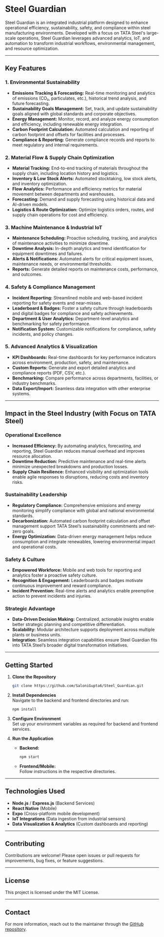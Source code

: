 # Steel Guardian

Steel Guardian is an integrated industrial platform designed to enhance operational efficiency, sustainability, safety, and compliance within steel manufacturing environments. Developed with a focus on TATA Steel's large-scale operations, Steel Guardian leverages advanced analytics, IoT, and automation to transform industrial workflows, environmental management, and resource optimization.

---

## Key Features

### 1. Environmental Sustainability
- **Emissions Tracking & Forecasting:** Real-time monitoring and analytics of emissions (CO₂, particulates, etc.), historical trend analysis, and future forecasting.
- **Sustainability Goals Management:** Set, track, and update sustainability goals aligned with global standards and corporate objectives.
- **Energy Management:** Monitor, record, and analyze energy consumption and efficiency, including renewable energy integration.
- **Carbon Footprint Calculation:** Automated calculation and reporting of carbon footprint and offsets for facilities and processes.
- **Compliance & Reporting:** Generate compliance records and reports to meet regulatory and internal requirements.

### 2. Material Flow & Supply Chain Optimization
- **Material Tracking:** End-to-end tracking of materials throughout the supply chain, including location history and logistics.
- **Inventory & Low Stock Alerts:** Automated stocktaking, low stock alerts, and inventory optimization.
- **Flow Analytics:** Performance and efficiency metrics for material movement between departments and warehouses.
- **Forecasting:** Demand and supply forecasting using historical data and AI-driven models.
- **Logistics & Route Optimization:** Optimize logistics orders, routes, and supply chain operations for cost and efficiency.

### 3. Machine Maintenance & Industrial IoT
- **Maintenance Scheduling:** Proactive scheduling, tracking, and analytics of maintenance activities to minimize downtime.
- **Downtime Analysis:** In-depth analytics and trend identification for equipment downtimes and failures.
- **Alerts & Notifications:** Automated alerts for critical equipment issues, maintenance needs, or environmental thresholds.
- **Reports:** Generate detailed reports on maintenance costs, performance, and outcomes.

### 4. Safety & Compliance Management
- **Incident Reporting:** Streamlined mobile and web-based incident reporting for safety events and near-misses.
- **Leaderboard & Badges:** Foster a safety culture through leaderboards and digital badges for compliance and safety achievements.
- **Department & User Analytics:** Department-level analytics and benchmarking for safety performance.
- **Notification System:** Customizable notifications for compliance, safety incidents, and policy changes.

### 5. Advanced Analytics & Visualization
- **KPI Dashboards:** Real-time dashboards for key performance indicators across environment, production, safety, and maintenance.
- **Custom Reports:** Generate and export detailed analytics and compliance reports (PDF, CSV, etc.).
- **Benchmarking:** Compare performance across departments, facilities, or industry benchmarks.
- **Data Export/Import:** Seamless data integration with other enterprise systems.

---

## Impact in the Steel Industry (with Focus on TATA Steel)

### Operational Excellence
- **Increased Efficiency:** By automating analytics, forecasting, and reporting, Steel Guardian reduces manual overhead and improves resource allocation.
- **Downtime Reduction:** Predictive maintenance and real-time alerts minimize unexpected breakdowns and production losses.
- **Supply Chain Resilience:** Enhanced visibility and optimization tools enable agile responses to disruptions, reducing costs and inventory risks.

### Sustainability Leadership
- **Regulatory Compliance:** Comprehensive emissions and energy monitoring simplify compliance with global and national environmental standards.
- **Decarbonization:** Automated carbon footprint calculation and offset management support TATA Steel’s sustainability commitments and net-zero goals.
- **Energy Optimization:** Data-driven energy management helps reduce consumption and integrate renewables, lowering environmental impact and operational costs.

### Safety & Culture
- **Empowered Workforce:** Mobile and web tools for reporting and analytics foster a proactive safety culture.
- **Recognition & Engagement:** Leaderboards and badges motivate continuous improvement and reward compliance.
- **Incident Prevention:** Real-time alerts and analytics enable preemptive action to prevent incidents and injuries.

### Strategic Advantage
- **Data-Driven Decision Making:** Centralized, actionable insights enable better strategic planning and competitive differentiation.
- **Scalability:** Modular architecture supports deployment across multiple plants or business units.
- **Integration:** Seamless integration capabilities ensure Steel Guardian fits into TATA Steel’s broader digital transformation initiatives.

---

## Getting Started

1. **Clone the Repository**
    ```sh
    git clone https://github.com/SaloniGupta6/Steel_Guardian.git
    ```

2. **Install Dependencies**  
   Navigate to the backend and frontend directories and run:
    ```sh
    npm install
    ```

3. **Configure Environment**  
   Set up your environment variables as required for backend and frontend services.

4. **Run the Application**  
   - **Backend:**  
     ```sh
     npm start
     ```
   - **Frontend/Mobile:**  
     Follow instructions in the respective directories.

---

## Technologies Used

- **Node.js** / **Express.js** (Backend Services)
- **React Native** (Mobile)
- **Expo** (Cross-platform mobile development)
- **IoT Integrations** (Data ingestion from industrial sensors)
- **Data Visualization & Analytics** (Custom dashboards and reporting)

---

## Contributing

Contributions are welcome! Please open issues or pull requests for improvements, bug fixes, or feature suggestions.

---

## License

This project is licensed under the MIT License.

---

## Contact

For more information, reach out to the maintainer through the [GitHub repository](https://github.com/SaloniGupta6/Steel_Guardian).
